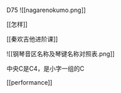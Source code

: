 D75
![[nagarenokumo.png]]

[[怎样]]


[[秦欢吉他进阶课]]

![[钢琴音区名称及琴键名称对照表.png]]

中央C是C4，是小字一组的C

[[performance]]
